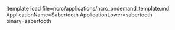 !template load file=ncrc/applications/ncrc_ondemand_template.md ApplicationName=Sabertooth ApplicationLower=sabertooth binary=sabertooth
